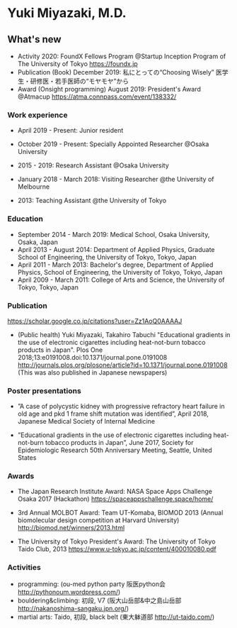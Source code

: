 # Yuki Miyazaki, M.D.

## What's new
- Activity 2020: FoundX Fellows Program @Startup Inception Program of The University of Tokyo https://foundx.jp
- Publication (Book) December 2019: 私にとっての“Choosing Wisely” 医学生・研修医・若手医師の“モヤモヤ”から
- Award (Onsight programming) August 2019: President's Award @Atmacup
https://atma.connpass.com/event/138332/

### Work experience
- April 2019 - Present: Junior resident

- October 2019 - Present: Specially Appointed Researcher @Osaka University 
- 2015 - 2019: Research Assistant @Osaka University 
- January 2018 - March 2018: Visiting Researcher @the University of Melbourne 
- 2013: Teaching Assistant @the University of Tokyo

### Education
- September 2014 - March 2019: Medical School, Osaka University, Osaka, Japan
- April 2013 - August 2014: Department of Applied Physics, Graduate School of Engineering, the University of Tokyo, Tokyo, Japan
- April 2011 - March 2013: Bachelor's degree, Department of Applied Physics, School of Engineering, the University of Tokyo, Tokyo, Japan
- April 2009 - March 2011: College of Arts and Science, the University of Tokyo, Tokyo, Japan
 
### Publication
https://scholar.google.co.jp/citations?user=Zz1AoQ0AAAAJ
- (Public health) 
Yuki Miyazaki, Takahiro Tabuchi
"Educational gradients in the use of electronic cigarettes including heat-not-burn tobacco products in Japan". Plos One 2018;13:e0191008.doi:10.1371/journal.pone.0191008
http://journals.plos.org/plosone/article?id=10.1371/journal.pone.0191008
(This was also published in Japanese newspapers)
 
### Poster presentations
- ”A case of polycystic kidney with progressive refractory heart failure in old age and pkd 1 frame shift mutation was identified”, April 2018, Japanese Medical Society of Internal Medicine

- ”Educational gradients in the use of electronic cigarettes including heat-not-burn tobacco products in Japan”, June 2017, Society for Epidemiologic Research 50th Anniversary Meeting, Seattle, United States

### Awards
- The Japan Research Institute Award:
NASA Space Apps Challenge Osaka 2017 (Hackathon)
https://spaceappschallenge.space/home/

- 3rd Annual MOLBOT Award:
Team UT-Komaba, BIOMOD 2013 (Annual biomolecular design competition at Harvard University)
http://biomod.net/winners/2013.html
 
- The University of Tokyo President's Award:
The University of Tokyo Taido Club, 2013
https://www.u-tokyo.ac.jp/content/400010080.pdf

### Activities
- programming: (ou-med python party 阪医python会 http://pythonoum.wordpress.com/)
- bouldering&climbing: 初段, V7 (阪大山岳部&中之島山岳部 http://nakanoshima-sangaku.jpn.org/)
- martial arts: Taido, 初段, black belt (東大躰道部 http://ut-taido.com/)
